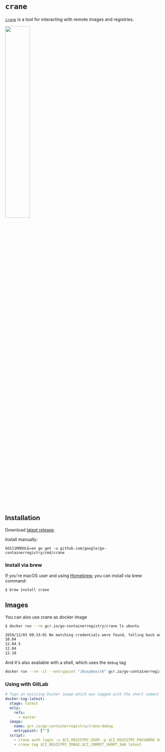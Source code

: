 # `crane`

[`crane`](doc/crane.md) is a tool for interacting with remote images
and registries.

<img src="../../images/crane.png" width="40%">

## Installation

Download [latest release](https://github.com/google/go-containerregistry/releases/latest).

Install manually:

```
GO111MODULE=on go get -u github.com/google/go-containerregistry/cmd/crane
```

### Install via brew

If you're macOS user and using [Homebrew](https://brew.sh/), you can install via brew command:

```sh
$ brew install crane
```

## Images

You can also use crane as docker image

```sh
$ docker run --rm gcr.io/go-containerregistry/crane ls ubuntu

2019/12/03 09:33:01 No matching credentials were found, falling back on anonymous
10.04
12.04.5
12.04
12.10
```

And it's also available with a shell, which uses the `debug` tag

```sh
docker run --rm -it --entrypoint "/busybox/sh" gcr.io/go-containerregistry/crane:debug
```

### Using with GitLab

```yaml
# Tags an existing Docker image which was tagged with the short commit hash with the tag 'latest'
docker-tag-latest:
  stage: latest
  only:
    refs:
      - master
  image:
    name: gcr.io/go-containerregistry/crane:debug
    entrypoint: [""]
  script:
    - crane auth login -u $CI_REGISTRY_USER -p $CI_REGISTRY_PASSWORD $CI_REGISTRY
    - crane tag $CI_REGISTRY_IMAGE:$CI_COMMIT_SHORT_SHA latest
```

